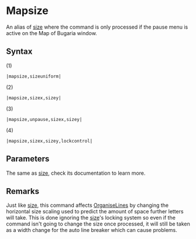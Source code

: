 # Mapsize

An alias of [size](size.md) where the command is only processed if the pause menu is active on the Map of Bugaria window.

## Syntax

(1)

````
|mapsize,sizeuniform|
````

(2)

````
|mapsize,sizex,sizey|
````

(3)

````
|mapsize,unpause,sizex,sizey|
````

(4)

````
|mapsize,sizex,sizey,lockcontrol|
````

## Parameters

The same as [size](size.md), check its documentation to learn more.

## Remarks

Just like [size](size.md), this command affects [OrganiseLines](../Related%20Systems/Automatic%20Line%20Breaks/OrganiseLines.md) by changing the horizontal size scaling used to predict the amount of space further letters will take. This is done ignoring the [size](size.md)'s locking system so even if the command isn't going to change the size once processed, it will still be taken as a width change for the auto line breaker which can cause problems.
